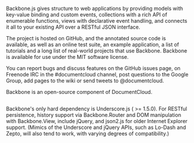 Backbone.js gives structure to web applications by providing models with key-value binding and custom events, collections with a rich API of enumerable functions, views with declarative event handling, and connects it all to your existing API over a RESTful JSON interface.

The project is hosted on GitHub, and the annotated source code is available, as well as an online test suite, an example application, a list of tutorials and a long list of real-world projects that use Backbone. Backbone is available for use under the MIT software license.

You can report bugs and discuss features on the GitHub issues page, on Freenode IRC in the #documentcloud channel, post questions to the Google Group, add pages to the wiki or send tweets to @documentcloud.

Backbone is an open-source component of DocumentCloud.

##
Backbone's only hard dependency is Underscore.js ( >= 1.5.0). For RESTful persistence, history support via Backbone.Router and DOM manipulation with Backbone.View, include jQuery, and json2.js for older Internet Explorer support. (Mimics of the Underscore and jQuery APIs, such as Lo-Dash and Zepto, will also tend to work, with varying degrees of compatibility.)
